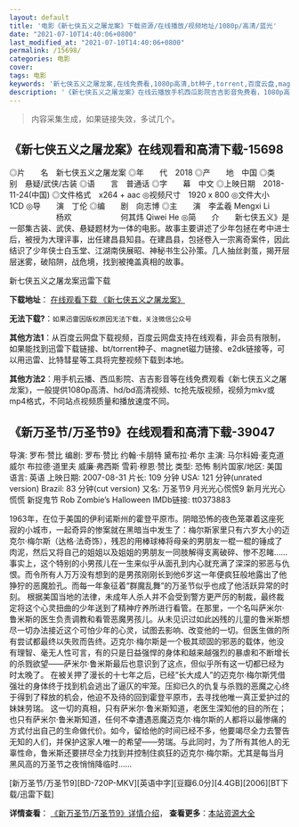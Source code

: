 ```yaml
---
layout: default
title: '电影《新七侠五义之屠龙案》下载资源/在线播放/视频地址/1080p/高清/蓝光'
date: "2021-07-10T14:40:06+0800"
last_modified_at: "2021-07-10T14:40:06+0800"
permalink: /15698/
categories: 电影
cover:
tags: 电影
keywords: '新七侠五义之屠龙案,在线免费看,1080p高清,bt种子,torrent,百度云盘,magnet,磁力链,迅雷下载资源'
description: '《新七侠五义之屠龙案》在线云播放手机西瓜影院吉吉影音免费看，1080p高清bd/hd未删减完整版和tc抢先枪版，mkv/mp4格式，附带bt/torrent种子、magnet/磁力链、百度云盘、网盘资源迅雷下载链接'
---
```


>内容采集生成，如果链接失效，多试几个。


## 《新七侠五义之屠龙案》在线观看和高清下载-15698

◎片　　名　新七侠五义之屠龙案 ◎年　　代　2018 ◎产　　地　中国 ◎类　　别　悬疑/武侠/古装 ◎语　　言　普通话 ◎字　　幕　中文 ◎上映日期　2018-11-24(中国) ◎文件格式　x264 + aac ◎视频尺寸　1920 x 800 ◎文件大小　1CD ◎导　　演　丁伦 ◎编　　剧　向志博 ◎主　　演　李孟羲 Mengxi Li 　　　　　　杨欢 　　　　　　何其炜 Qiwei He ◎简　　介　　新七侠五义》是一部集古装、武侠、悬疑题材为一体的电影。故事主要讲述了少年包拯在考中进士后，被授为大理评事，出任建昌县知县。在建昌县，包拯卷入一宗离奇案件，因此结识了少年侠士白玉堂、江湖南侠展昭、神秘书生公孙策。几人抽丝剥茧，揭开层层迷雾，破陷阱，战危境，找到被掩盖真相的故事。


新七侠五义之屠龙案迅雷下载

**下载地址**： [在线观看下载 《新七侠五义之屠龙案》](https://www.993dy.com//vod-detail-id-33856.html) 


**无法下载?**：`如果迅雷因版权原因无法下载，关注微信公众号 `

**其他方法1**：从百度云网盘下载视频，百度云网盘支持在线观看，非会员有限制，如果能找到迅雷下载链接、bt/torrent种子、magnet磁力链接、e2dk链接等，可以用迅雷、比特彗星等工具将完整视频下载到本地。

**其他方法2**：用手机云播、西瓜影院、吉吉影音等在线免费观看《新七侠五义之屠龙案》，一般提供1080p高清、hd/bd高清视频、tc抢先版视频，视频为mkv或mp4格式，不同站点视频质量和播放速度不同。


## 《新万圣节/万圣节9》在线观看和高清下载-39047

导演: 罗布·赞比 编剧: 罗布·赞比 约翰·卡朋特 黛布拉·希尔 主演: 马尔科姆·麦克道威尔 布拉德·道里夫 威廉·弗西斯 雪莉·穆恩·赞比 类型: 恐怖 制片国家/地区: 美国 语言: 英语 上映日期: 2007-08-31 片长: 109 分钟 USA: 121 分钟(unrated version) Brazil: 83 分钟(cut version) 又名: 万圣节9 月光光心慌慌9 新月光光心慌慌 新捉鬼节 Rob Zombie’s Halloween IMDb链接: tt0373883

1963年，在位于美国的伊利诺斯州的霍登平原市。阴暗恐怖的夜色笼罩着这座死寂的小城市，一起奇异的惨案就在黑暗当中发生了：梅尔斯家里只有六岁大小的迈克尔·梅尔斯（达格·法奇饰），残忍的用棒球棒将母亲的男朋友一棍一棍的锤成了肉泥，然后又将自己的姐姐以及姐姐的男朋友一同肢解得支离破碎、惨不忍睹…… 事实上，这个特别的小男孩儿在一生来似乎从面孔到内心就充满了深深的邪恶与仇恨。而令所有人万万没有想到的是男孩刚刚长到他6岁这一年便疯狂般地露出了他狰狞的恶魔脸孔。而每一年象征着“群魔乱舞”的万圣节似乎也成了他活跃异常的时刻。 根据美国当地的法律，未成年人杀人并不会受到警方更严厉的制裁，最终裁定将这个心灵扭曲的少年送到了精神疗养所进行看管。在那里，一个名叫萨米尔·鲁米斯的医生负责调教和看管恶魔男孩儿。从未见识过如此凶残的儿童的鲁米斯想尽一切办法接近这个可怕少年的心灵，试图去影响、改变他的一切。但医生做的所有尝试都最终以失败而告终。迈克尔·梅尔斯是一个极其顽固的邪恶的载体，他没有理智、毫无人性可言，有的只是日益强悍的身体和越来越强烈的暴虐和不断增长的杀戮欲望——萨米尔·鲁米斯最后也意识到了这点，但似乎所有这一切都已经为时太晚了。 在被关押了漫长的十七年之后，已经“长大成人”的迈克尔·梅尔斯凭借强壮的身体终于找到机会逃出了逼仄的牢笼。压抑已久的仇复与杀戮的恶魔之心终于得到了释放的机会，他迫不及待的回到霍登平原市，去寻找他唯一真正爱护过的妹妹劳瑞。 这一切的真相，只有萨米尔·鲁米斯知道，老医生深知他的目的所在；也只有萨米尔·鲁米斯知道，任何不幸遭遇恶魔迈克尔·梅尔斯的人都将以最惨痛的方式付出自己的生命做代价。如今，留给他的时间已经不多，他要竭尽全力去警告无知的人们，并保护这家人唯一的希望——劳瑞。与此同时，为了所有其他人的无辜性命，鲁米斯还要拼尽全力找到并控制住疯狂的迈克尔·梅尔斯。尤其是每当月黑风高的万圣节之夜悄悄降临时……


[新万圣节/万圣节9][BD-720P-MKV][英语中字][豆瓣6.0分][4.4GB][2006][BT下载/迅雷下载]

**详情查看**： [《新万圣节/万圣节9》详情介绍](/movie/39047/)， **查看更多**：[本站资源大全](/movie/t/all/)

